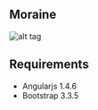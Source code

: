 ## Moraine

![alt tag](https://c1.staticflickr.com/3/2087/2438503528_c8d491977e.jpg)


## Requirements
 * Angularjs 1.4.6
 * Bootstrap 3.3.5
